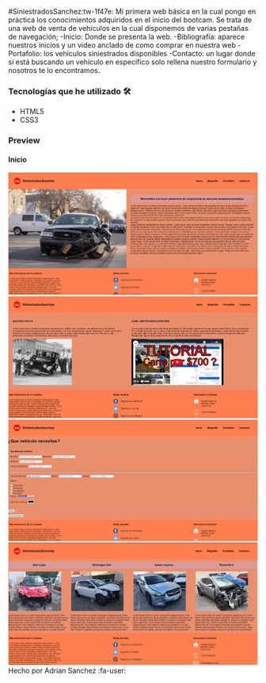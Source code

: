
#SiniestradosSanchez:tw-1f47e:
Mi primera web básica en la cual pongo en práctica los conocimientos adquiridos en el inicio del bootcam. Se trata de una web de venta de vehículos en la cual disponemos de varias pestañas de navegación; 
-Inicio: Donde se presenta la web.
-Bibliografía: aparece nuestros inicios y un video anclado de como comprar en nuestra web
-Portafolio: los vehiculos siniestrados disponibles
-Contacto: un lugar donde si está buscando un vehículo en específico solo rellena nuestro formulario y nosotros te lo encontramos.

### Tecnologías que he utilizado 🛠️
- HTML5
- CSS3

### Preview

#### Inicio
![foto](/assets/readme/Captura%20de%20pantalla%202022-09-29%20223831.png)
![foto](/assets/readme/bibliografia.png)
![foto](/assets/readme/contacto.png)
![foto](/assets/readme/portafolio.png)
Hecho por Adrian Sanchez :fa-user:
